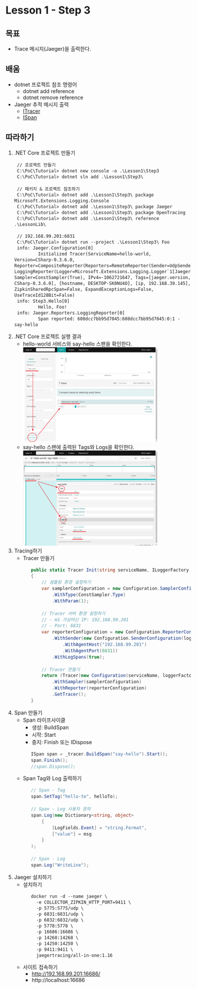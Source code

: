 # Lesson 1 - **Step 3**

## 목표
- Trace 메시지(Jaeger)을 출력한다.

## 배움
- dotnet 프로젝트 참조 명령어
  - dotnet add reference
  - dotnet remove reference
- Jaeger 추적 메시지 출력
  - [ITracer](https://github.com/opentracing/opentracing-csharp/blob/c534179959d4a4160e06456cc70e609f827952e8/src/OpenTracing/ITracer.cs)
  - [ISpan](https://github.com/opentracing/opentracing-csharp/blob/d00349731545c04c989ba138f12e402cbe902208/src/OpenTracing/ISpan.cs)

## 따라하기
1. .NET Core 프로젝트 만들기
   ```shell
    // 프로젝트 만들기
    C:\PoC\Tutorial> dotnet new console -o .\Lesson1\Step3
    C:\PoC\Tutorial> dotnet sln add .\Lesson1\Step3\

    // 패키지 & 프로젝트 참조하기
    C:\PoC\Tutorial> dotnet add .\Lesson1\Step3\ package Microsoft.Extensions.Logging.Console
    C:\PoC\Tutorial> dotnet add .\Lesson1\Step3\ package Jaeger
    C:\PoC\Tutorial> dotnet add .\Lesson1\Step3\ package OpenTracing
    C:\PoC\Tutorial> dotnet add .\Lesson1\Step3\ reference .\LessonLib\

    // 192.168.99.201:6831
    C:\PoC\Tutorial> dotnet run --project .\Lesson1\Step3\ Foo
    info: Jaeger.Configuration[0]
            Initialized Tracer(ServiceName=hello-world, Version=CSharp-0.3.6.0, Reporter=CompositeReporter(Reporters=RemoteReporter(Sender=UdpSender(UdpTransport=ThriftUdpClientTransport(Client=192.168.99.201:6831))), LoggingReporter(Logger=Microsoft.Extensions.Logging.Logger`1[Jaeger.Reporters.LoggingReporter])), Sampler=ConstSampler(True), IPv4=-1062721647, Tags=[jaeger.version, CSharp-0.3.6.0], [hostname, DESKTOP-SK0NU4O], [ip, 192.168.39.145], ZipkinSharedRpcSpan=False, ExpandExceptionLogs=False, UseTraceId128Bit=False)
    info: Step3.Hello[0]
            Hello, Foo!
    info: Jaeger.Reporters.LoggingReporter[0]
            Span reported: 608dcc7bb95d7045:608dcc7bb95d7045:0:1 - say-hello
   ```
1. .NET Core 프로젝트 실행 결과
   - hello-world 서비스와 say-hello 스팬을 확인한다.
     <img src="./Images/JaegerTrace.png" width=80%>
   - say-hello 스팬에 출력된 Tags와 Logs을 확인한다.
     <img src="./Images/JaegerSpan.png" width=80%>
1. Tracing하기
   - Tracer 만들기
     ```cs
        public static Tracer Init(string serviceName, ILoggerFactory loggerFactory)  
        {
            // 샘플링 환경 설정하기
            var samplerConfiguration = new Configuration.SamplerConfiguration(loggerFactory)
                .WithType(ConstSampler.Type)
                .WithParam(1);

            // Tracer 서버 환경 설정하기
            // - m1 가상머신 IP: 192.168.99.201
            // - Port: 6831
            var reporterConfiguration = new Configuration.ReporterConfiguration(loggerFactory)
                .WithSender(new Configuration.SenderConfiguration(loggerFactory)
                    .WithAgentHost("192.168.99.201")
                    .WithAgentPort(6831))
                .WithLogSpans(true);

            // Tracer 만들기
            return (Tracer)new Configuration(serviceName, loggerFactory)
                .WithSampler(samplerConfiguration)
                .WithReporter(reporterConfiguration)
                .GetTracer();
        }
     ```
1. Span 만들기
   - Span 라이프사이클
     - 생성: BuildSpan
     - 시작: Start
     - 중지: Finish 또는 IDispose
     ```cs
        ISpan span = _tracer.BuildSpan("say-hello").Start();
        span.Finish();
        //span.Dispose();
     ```
   - Span Tag와 Log 출력하기
     ```cs
        // Span - Tag
        span.SetTag("hello-to", helloTo);

        // Span - Log 사용자 정의
        span.Log(new Dictionary<string, object>
            {
                [LogFields.Event] = "string.Format",
                ["value"] = msg
            }
        );

        // Span - Log
        span.Log("WriteLine");
     ```
1. Jaeger 설치하기
   - 설치하기
     ```shell
        docker run -d --name jaeger \
          -e COLLECTOR_ZIPKIN_HTTP_PORT=9411 \
          -p 5775:5775/udp \
          -p 6831:6831/udp \
          -p 6832:6832/udp \
          -p 5778:5778 \
          -p 16686:16686 \
          -p 14268:14268 \
          -p 14250:14250 \
          -p 9411:9411 \
          jaegertracing/all-in-one:1.16
     ```
   - 사이트 접속하기
     - http://192.168.99.201:16686/ 
	 - http://localhost:16686